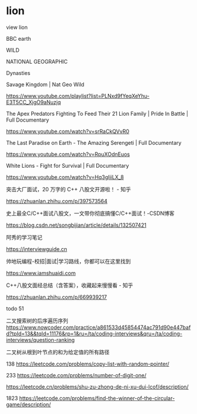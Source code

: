 # lion
view lion


BBC earth

WILD

NATIONAL GEOGRAPHIC

Dynasties




Savage Kingdom | Nat Geo Wild

https://www.youtube.com/playlist?list=PLNxd9fYeqXeYhu-E3T5CC_XjgO9aNuzjq








The Apex Predators Fighting To Feed Their 21 Lion Family | Pride In Battle | Full Documentary

https://www.youtube.com/watch?v=srRaCkQVvR0



The Last Paradise on Earth - The Amazing Serengeti | Full Documentary

https://www.youtube.com/watch?v=RpuXOdnEuos




White Lions - Fight for Survival | Full Documentary

https://www.youtube.com/watch?v=Hq3gIiiLX_8









突击大厂面试，20 万字的 C++ 八股文开源啦！ - 知乎

https://zhuanlan.zhihu.com/p/397573564

史上最全C/C++面试八股文，一文带你彻底搞懂C/C++面试！-CSDN博客

https://blog.csdn.net/songbijian/article/details/132507421


阿秀的学习笔记

https://interviewguide.cn


帅地玩编程-校招|面试|学习路线，你都可以在这里找到

https://www.iamshuaidi.com


C++八股文面经总结（含答案），收藏起来慢慢看 - 知乎

https://zhuanlan.zhihu.com/p/669939217








todo 51

二叉搜索树的后序遍历序列
https://www.nowcoder.com/practice/a861533d45854474ac791d90e447bafd?tpId=13&&tqId=11176&rp=1&ru=/ta/coding-interviews&qru=/ta/coding-interviews/question-ranking


二叉树从根到叶节点的和为给定值的所有路径

138
https://leetcode.com/problems/copy-list-with-random-pointer/

233
https://leetcode.com/problems/number-of-digit-one/


https://leetcode.cn/problems/shu-zu-zhong-de-ni-xu-dui-lcof/description/

1823
https://leetcode.com/problems/find-the-winner-of-the-circular-game/description/



